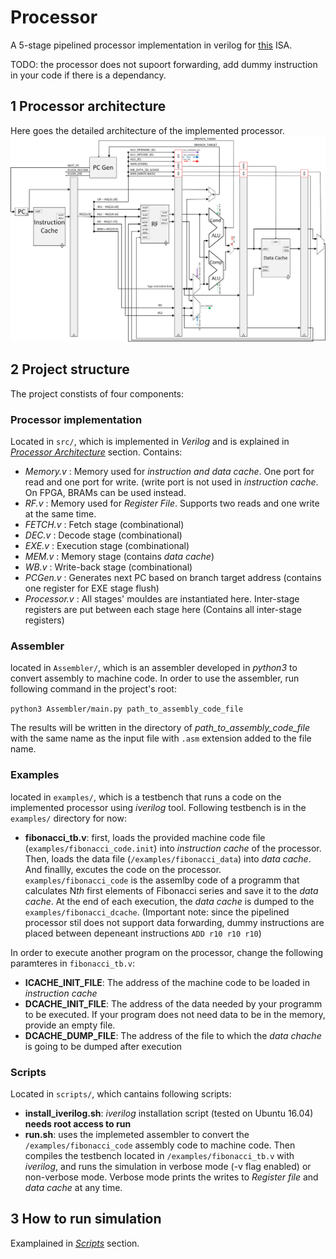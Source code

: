 # Processor
A 5-stage pipelined processor implementation in verilog for [this](https://github.com/AliJahan/Processor/blob/master/Docs/ISA.pdf) ISA.

TODO: the processor does not supoort forwarding, add dummy instruction in your code if there is a dependancy.

## 1 Processor architecture
Here goes the detailed architecture of the implemented processor.
![Processor_architecture](https://github.com/AliJahan/Processor/blob/master/Docs/Architecture.jpg)
## 2 Project structure
 The project constists of four components:
### Processor implementation 
Located in ```src/```, which is implemented in *Verilog* and is explained in [*Processor Architecture*](#1-processor-architecture) section. Contains:
* *Memory.v* : Memory used for *instruction and data cache*. One port for read and one port for write. (write port is not used in *instruction cache*. On FPGA, BRAMs can be used instead.
* *RF.v* : Memory used for *Register File*. Supports two reads and one write at the same time.
* *FETCH.v* : Fetch stage (combinational)
* *DEC.v* : Decode stage (combinational)
* *EXE.v* : Execution stage (combinational)
* *MEM.v* : Memory stage (contains *data cache*) 
* *WB.v* : Write-back stage (combinational)
* *PCGen.v* : Generates next PC based on branch target address (contains one register for EXE stage flush)
* *Processor.v* : All stages' mouldes are instantiated here. Inter-stage registers are put between each stage here (Contains all inter-stage registers)

### Assembler
located in ```Assembler/```, which is an assembler developed in *python3* to convert assembly to machine code. 
In order to use the assembler, run following command in the project's root:

```python3 Assembler/main.py path_to_assembly_code_file```

The results will be written in the directory of *path_to_assembly_code_file* with the same name as the input file with ```.asm``` extension added to the file name.

### Examples
located in ```examples/```, which is a testbench that runs a code on the implemented processor using *iverilog* tool. Following testbench is in the ```examples/``` directory for now:
 * **fibonacci_tb.v**: first, loads the provided machine code file (```examples/fibonacci_code.init```) into *instruction cache* of the processor. Then, loads the data file (```/examples/fibonacci_data```) into *data cache*. And finallly, excutes the code on the processor. ```examples/fibonacci_code``` is the assemlby code of a programm that calculates N*th* first elements of Fibonacci series and save it to the *data cache*. At the end of each execution, the *data cache* is dumped to the ```examples/fibonacci_dcache```. (Important note: since the pipelined processor stil does not support data forwarding, dummy instructions are placed between depeneant instructions ```ADD r10 r10 r10```)
 

In order to execute another program on the processor, change the following paramteres in ```fibonacci_tb.v```:
  * **ICACHE_INIT_FILE**: The address of the machine code to be loaded in *instruction cache*
  * **DCACHE_INIT_FILE**: The address of the data needed by your programm to be executed. If your program does not need data to be in the memory, provide an empty file.
  * **DCACHE_DUMP_FILE**: The address of the file to which the *data chache* is going to be dumped after execution
  
### Scripts
Located in ```scripts/```, which cantains following scripts:
 * **install_iverilog.sh**: *iverilog* installation script (tested on Ubuntu 16.04) **needs root access to run**
 * **run.sh**: uses the implemeted assembler to convert the ```/examples/fibonacci_code``` assembly code to machine code. Then compiles the testbench located in ```/examples/fibonacci_tb.v``` with *iverilog*, and runs the simulation in verbose mode (-v flag enabled) or non-verbose mode. Verbose mode prints the writes to *Register file* and *data cache* at any time.

## 3 How to run simulation
Examplained in [*Scripts*](#scripts) section.
